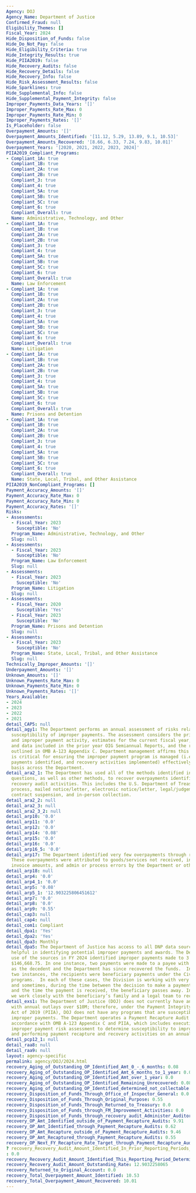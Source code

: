 ```yaml
---
Agency: DOJ
Agency_Name: Department of Justice
Confirmed_Fraud: null
Eligibility_Themes: []
Fiscal_Year: 2024
Hide_Disposition_of_Funds: false
Hide_Do_Not_Pay: false
Hide_Eligibility_Criteria: true
Hide_Integrity_Results: true
Hide_PIIA2019: false
Hide_Recovery_Audits: false
Hide_Recovery_Details: false
Hide_Recovery_Info: false
Hide_Risk_Assessment_Results: false
Hide_Sparklines: true
Hide_Supplemental_Info: false
Hide_Supplemental_Payment_Integrity: false
Improper_Payments_Data_Years: '[]'
Improper_Payments_Rate_Max: 0
Improper_Payments_Rate_Min: 0
Improper_Payments_Rates: '[]'
Is_Placeholder: false
Overpayment_Amounts: '[]'
Overpayment_Amounts_Identified: '[11.12, 5.29, 13.89, 9.1, 10.53]'
Overpayment_Amounts_Recovered: '[8.66, 6.33, 7.24, 9.83, 10.01]'
Overpayment_Years: '[2020, 2021, 2022, 2023, 2024]'
PIIA2019_Compliant_Programs:
- Compliant_1A: true
  Compliant_1B: true
  Compliant_2A: true
  Compliant_2B: true
  Compliant_3: true
  Compliant_4: true
  Compliant_5A: true
  Compliant_5B: true
  Compliant_5C: true
  Compliant_6: true
  Compliant_Overall: true
  Name: Administrative, Technology, and Other
- Compliant_1A: true
  Compliant_1B: true
  Compliant_2A: true
  Compliant_2B: true
  Compliant_3: true
  Compliant_4: true
  Compliant_5A: true
  Compliant_5B: true
  Compliant_5C: true
  Compliant_6: true
  Compliant_Overall: true
  Name: Law Enforcement
- Compliant_1A: true
  Compliant_1B: true
  Compliant_2A: true
  Compliant_2B: true
  Compliant_3: true
  Compliant_4: true
  Compliant_5A: true
  Compliant_5B: true
  Compliant_5C: true
  Compliant_6: true
  Compliant_Overall: true
  Name: Litigation
- Compliant_1A: true
  Compliant_1B: true
  Compliant_2A: true
  Compliant_2B: true
  Compliant_3: true
  Compliant_4: true
  Compliant_5A: true
  Compliant_5B: true
  Compliant_5C: true
  Compliant_6: true
  Compliant_Overall: true
  Name: Prisons and Detention
- Compliant_1A: true
  Compliant_1B: true
  Compliant_2A: true
  Compliant_2B: true
  Compliant_3: true
  Compliant_4: true
  Compliant_5A: true
  Compliant_5B: true
  Compliant_5C: true
  Compliant_6: true
  Compliant_Overall: true
  Name: State, Local, Tribal, and Other Assistance
PIIA2019_NonCompliant_Programs: []
Payment_Accuracy_Amounts: '[]'
Payment_Accuracy_Rate_Max: 0
Payment_Accuracy_Rate_Min: 0
Payment_Accuracy_Rates: '[]'
Risks:
- Assessments:
  - Fiscal_Year: 2023
    Susceptible: 'No'
  Program_Name: Administrative, Technology, and Other
  Slug: null
- Assessments:
  - Fiscal_Year: 2023
    Susceptible: 'No'
  Program_Name: Law Enforcement
  Slug: null
- Assessments:
  - Fiscal_Year: 2023
    Susceptible: 'No'
  Program_Name: Litigation
  Slug: null
- Assessments:
  - Fiscal_Year: 2020
    Susceptible: 'Yes'
  - Fiscal_Year: 2023
    Susceptible: 'No'
  Program_Name: Prisons and Detention
  Slug: null
- Assessments:
  - Fiscal_Year: 2023
    Susceptible: 'No'
  Program_Name: State, Local, Tribal, and Other Assistance
  Slug: null
Technically_Improper_Amounts: '[]'
Underpayment_Amounts: '[]'
Unknown_Amounts: '[]'
Unknown_Payments_Rate_Max: 0
Unknown_Payments_Rate_Min: 0
Unknown_Payments_Rates: '[]'
Years_Available:
- 2024
- 2023
- 2022
- 2021
detail_CAP5: null
detail_agy1: The Department performs an annual assessment of risks related to the
  susceptibility of improper payments. The assessment considers the prior year disbursement
  and improper payment activity, estimates for the current fiscal year, OIG determinations
  and data included in the prior year OIG Semiannual Reports, and the risk factors
  outlined in OMB A-123 Appendix C. Department management affirms this risk assessment
  is critical for ensuring the improper payment program is managed (i.e., improper
  payments identified, and recovery activities implemented) effectively on an ongoing
  basis across the Department.
detail_ara2_1: The Department has used all of the methods identified in the prior
  questions, as well as other methods, to recover overpayments identified through
  recovery audit activities. This includes the U.S. Department of Treasury's reclamation
  process, mailed notice/letter, electronic notice/letter, legal/judgement collection,
  contract suspension, and in-person collection.
detail_ara2_2: null
detail_ara2_3: null
detail_ara2_3_2: null
detail_arp10: '0.0'
detail_arp11: '0.0'
detail_arp12: '0.0'
detail_arp14: '0.08'
detail_arp15: '0.0'
detail_arp16: '0.0'
detail_arp16_5: '0.0'
detail_arp17: The Department identified very few overpayments through recovery audits.
  These overpayments were attributed to goods/services not received, incorrect vendor
  invoice amounts, and admin or process errors by the Department or other party.
detail_arp18: null
detail_arp4: '0.0'
detail_arp4_1: '0.0'
detail_arp5: '0.08'
detail_arp5_1: '12.903225806451612'
detail_arp7: '0.0'
detail_arp8: '0.0'
detail_arp9: '0.55'
detail_cap3: null
detail_cap4: null
detail_com1: Compliant
detail_dpa1: 'Yes'
detail_dpa2: 'Yes'
detail_dpa3: Monthly
detail_dpa5: The Department of Justice has access to all DNP data sources that are
  helpful in identifying potential improper payments and awards. The Department’s
  use of the sources in FY 2024 identified improper payments made to 3 payees totaling
  $146,668.75. In one instance, two payments were made to a payee with the same name
  as the decedent and the Department has since recovered the funds.  In the other
  two instances, the recipients were beneficiary payments under the Civil Division’s
  programs.  In each of these cases, the Division is working with very sick individuals
  and sometimes, during the time between the decision to make a payment to a beneficiary
  and the time the payment is received, the beneficiary passes away. In each case,
  we work closely with the beneficiary’s family and a legal team to recoup the funds.
detail_exs1: The Department of Justice (DOJ) does not currently have any programs
  with annual outlays over $10M; therefore, under the Payment Integrity Information
  Act of 2019 (PIIA), DOJ does not have any programs that are susceptible to significant
  improper payments. The Department operates a Payment Recapture Audit Program, in
  accordance with OMB A-123 Appendix C and PIIA, which includes execution of an annual
  improper payment risk assessment to determine susceptibility to improper payments
  and performing payment recapture and recovery activities on an annual basis.
detail_pcp12_1: null
detail_raa8: null
detail_raa9: null
layout: agency-specific
permalink: agency/DOJ/2024.html
recovery_Aging_of_Outstanding_OP_Identified_Amt_0_-_6_months: 0.08
recovery_Aging_of_Outstanding_OP_Identified_Amt_6_months_to_1_year: 0.0
recovery_Aging_of_Outstanding_OP_Identified_Amt_over_1_year: 0.0
recovery_Aging_of_Outstanding_OP_Identified_Remaining_Unrecovered: 0.08
recovery_Aging_of_Outstanding_OP_Identified_determined_not_collectable: 0.0
recovery_Disposition_of_Funds_Through_Office_of_Inspector_General: 0.0
recovery_Disposition_of_Funds_Through_Original_Purpose: 0.55
recovery_Disposition_of_Funds_Through_Returned_to_Treasury: 0.0
recovery_Disposition_of_Funds_through_FM_Improvement_Activities: 0.0
recovery_Disposition_of_Funds_through_recovery_audit_Administer_Auditor: 0.0
recovery_OP_Amt_Identified_outside_of_Payment_Recapture_Audits: 9.91
recovery_OP_Amt_Identified_through_Payment_Recapture_Audits: 0.62
recovery_OP_Amt_Recapture_outside_of_Payment_Recapture_Audits: 9.46
recovery_OP_Amt_Recaptured_through_Payment_Recapture_Audits: 0.55
recovery_OP_Next_FY_Recapture_Rate_Target_through_Payment_Recapture_Audit: 0.98
? recovery_Recovery_Audit_Amount_Identified_In_Prior_Reporting_Periods_Determined_Not_Collectable_During_This_Reporting_Period
: 0.0
recovery_Recovery_Audit_Amount_Identified_This_Reporting_Period_Determined_Not_Collectable_Rate: 0.0
recovery_Recovery_Audit_Amount_Outstanding_Rate: 12.9032258065
recovery_Returned_to_Original_Account: 0.0
recovery_Total_Overpayment_Amount_Identified: 10.53
recovery_Total_Overpayment_Amount_Recovered: 10.01
---
```

